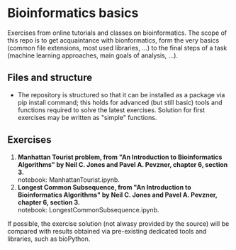 # Bioinformatics basics
Exercises from online tutorials and classes on bioinformatics. The scope of this repo is to get acquaintance with bionformatics, form the very basics (common file extensions, most used libraries, ...) to the final steps of a task (machine learning approaches, main goals of analysis, ...). 

## Files and structure
<ul>
<li> The repository is structured so that it can be installed as a package via pip install command; this holds for advanced (but still basic) tools and functions required to solve the latest exercises. Solution for first exercises may be written as "simple" functions.
</ul>

## Exercises 

<ol>
<li> <b>Manhattan Tourist problem, from "An Introduction to Bioinformatics Algorithms" by Neil C. Jones and Pavel A. Pevzner, chapter 6, section 3.</b> <br>
        notebook: ManhattanTourist.ipynb. <br>
<li> <b>Longest Common Subsequence, from "An Introduction to Bioinformatics Algorithms" by Neil C. Jones and Pavel A. Pevzner, chapter 6, section 3.</b> <br>
        notebook: LongestCommonSubsequence.ipynb. <br>
        </ol>
If possible, the exercise solution (not alwasy provided by the source) will be compared with results obtained via pre-existing dedicated tools and libraries, such as bioPython.